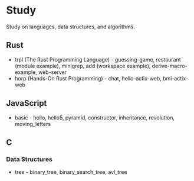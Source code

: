 # Study
Study on languages, data structures, and algorithms.

## Rust
- trpl (The Rust Programming Language) - guessing-game, restaurant (module example), minigrep, add (workspace example), derive-macro-example, web-server
- horp (Hands-On Rust Programming) - chat, hello-actix-web, bmi-actix-web

## JavaScript
- basic - hello, hello5, pyramid, constructor, inheritance, revolution, moving_letters

## C
### Data Structures
- tree - binary_tree, binary_search_tree, avl_tree
